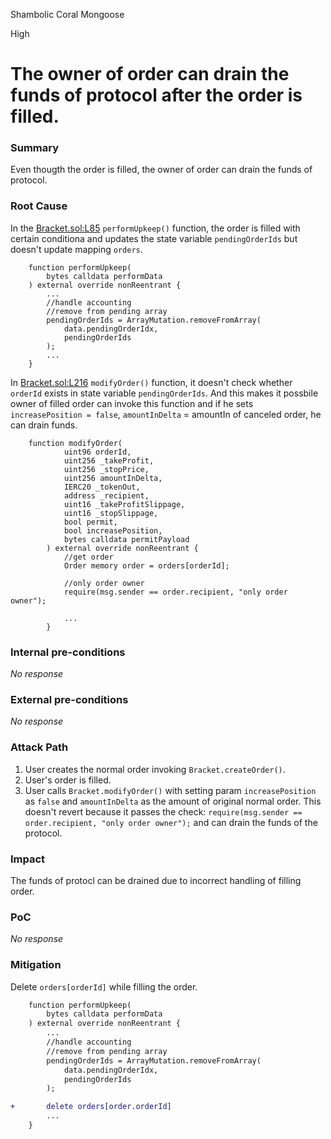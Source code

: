 Shambolic Coral Mongoose

High

# The owner of order can drain the funds of protocol after the order is filled.

### Summary

Even thougth the order is filled, the owner of order can drain the funds of protocol.

### Root Cause

In the [Bracket.sol:L85](https://github.com/sherlock-audit/2024-11-oku/blob/ee3f781a73d65e33fb452c9a44eb1337c5cfdbd6/oku-custom-order-types/contracts/automatedTrigger/Bracket.sol#L85) `performUpkeep()` function, the order is filled with certain conditiona and updates the state variable `pendingOrderIds` but doesn't update mapping `orders`.

```solidity
    function performUpkeep(
        bytes calldata performData
    ) external override nonReentrant {
        ...
        //handle accounting
        //remove from pending array
        pendingOrderIds = ArrayMutation.removeFromArray(
            data.pendingOrderIdx,
            pendingOrderIds
        );
        ...
    }
```


In [Bracket.sol:L216](https://github.com/sherlock-audit/2024-11-oku/blob/ee3f781a73d65e33fb452c9a44eb1337c5cfdbd6/oku-custom-order-types/contracts/automatedTrigger/Bracket.sol#L216) `modifyOrder()` function, it doesn't check whether `orderId` exists in state variable `pendingOrderIds`. And this makes it possbile owner of filled order can invoke this function and if he sets `increasePosition = false`, `amountInDelta` = amountIn of canceled order, he can drain funds.

```solidity
    function modifyOrder(
            uint96 orderId,
            uint256 _takeProfit,
            uint256 _stopPrice,
            uint256 amountInDelta,
            IERC20 _tokenOut,
            address _recipient,
            uint16 _takeProfitSlippage,
            uint16 _stopSlippage,
            bool permit,
            bool increasePosition,
            bytes calldata permitPayload
        ) external override nonReentrant {
            //get order
            Order memory order = orders[orderId];

            //only order owner
            require(msg.sender == order.recipient, "only order owner");

            ...
        }
```

### Internal pre-conditions

_No response_

### External pre-conditions

_No response_

### Attack Path

1. User creates the normal order invoking `Bracket.createOrder()`.
2. User's order is filled.
3. User calls `Bracket.modifyOrder()` with setting param `increasePosition` as `false` and `amountInDelta` as the amount of original normal order. This doesn't revert because it passes the check: `require(msg.sender == order.recipient, "only order owner");` and can drain the funds of the protocol.

### Impact

The funds of protocl can be drained due to incorrect handling of filling order.

### PoC

_No response_

### Mitigation


Delete `orders[orderId]` while filling the order.

```diff
    function performUpkeep(
        bytes calldata performData
    ) external override nonReentrant {
        ...
        //handle accounting
        //remove from pending array
        pendingOrderIds = ArrayMutation.removeFromArray(
            data.pendingOrderIdx,
            pendingOrderIds
        );

+       delete orders[order.orderId]
        ...
    }
```